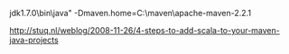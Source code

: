
jdk1.7.0\bin\java" -Dmaven.home=C:\maven\apache-maven-2.2.1

http://stuq.nl/weblog/2008-11-26/4-steps-to-add-scala-to-your-maven-java-projects

